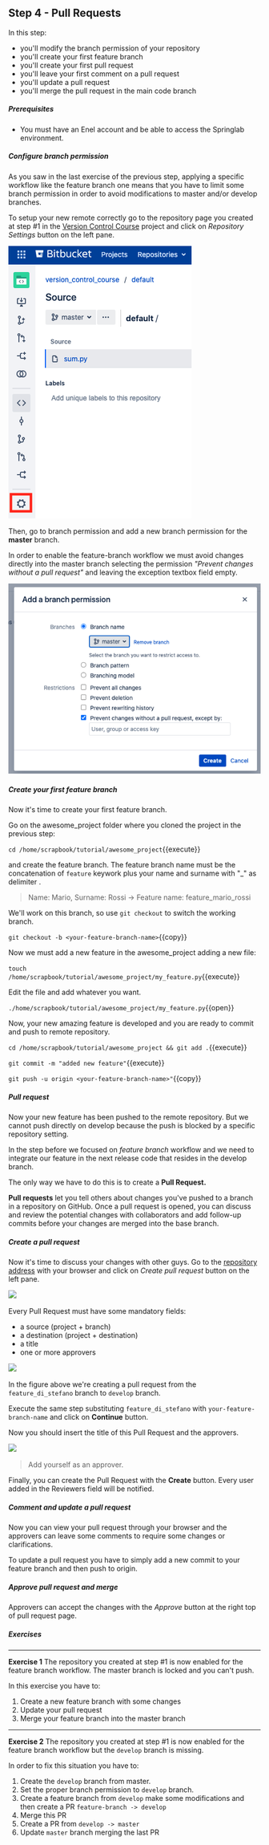 ## Step 4 - Pull Requests
In this step:
* you'll modify the branch permission of your repository
* you'll create your first feature branch
* you'll create your first pull request
* you'll leave your first comment on a pull request
* you'll update a pull request
* you'll merge the pull request in the main code branch

##### Prerequisites
* You must have an Enel account and be able to access the Springlab environment.

##### Configure branch permission
As you saw in the last exercise of the previous step, applying a specific workflow like the feature branch one means that you have to limit some branch permission in order to avoid modifications to master and/or develop branches.

To setup your new remote correctly go to the repository page you created at step #1 in the [Version Control Course](https://bitbucket.springlab.enel.com/projects/ITDSVER) project and click on *Repository Settings* button on the left pane.

![](./assets/repository_setting_button.png)

Then, go to branch permission and add a new branch permission for the **master** branch.

In order to enable the feature-branch workflow we must avoid changes directly into the master branch selecting the permission *"Prevent changes without a pull request"* and leaving the exception textbox field empty.

![](./assets/add_branch_permission.png)

##### Create your first feature branch

Now it's time to create your first feature branch.

Go on the awesome_project folder where you cloned the project in the previous step:

```cd /home/scrapbook/tutorial/awesome_project```{{execute}}

and create the feature branch. The feature branch name must be the concatenation of `feature` keywork plus your name and surname with "_" as delimiter .

> Name: Mario, Surname: Rossi -> Feature name: feature_mario_rossi

We'll work on this branch, so use `git checkout` to switch the working branch.

```git checkout -b <your-feature-branch-name>```{{copy}}

Now we must add a new feature in the awesome_project adding a new file:

```touch /home/scrapbook/tutorial/awesome_project/my_feature.py```{{execute}}

Edit the file and add whatever you want.

`./home/scrapbook/tutorial/awesome_project/my_feature.py`{{open}}

Now, your new amazing feature is developed and you are ready to commit and push to remote repository.

```cd /home/scrapbook/tutorial/awesome_project && git add .```{{execute}}

```git commit -m "added new feature"```{{execute}}

```git push -u origin <your-feature-branch-name>"```{{copy}}

##### Pull request

Now your new feature has been pushed to the remote repository. But we cannot push directly on develop because the push is blocked by a specific repository setting. 

In the step before we focused on *feature branch* workflow and we need to integrate our feature in the next release code that resides in the develop branch.

The only way we have to do this is to create a **Pull Request.**

**Pull requests** let you tell others about changes you've pushed to a branch in a repository on GitHub. Once a pull request is opened, you can discuss and review the potential changes with collaborators and add follow-up commits before your changes are merged into the base branch.

##### Create a pull request

Now it's time to discuss your changes with other guys. 
Go to the [repository address](https://bitbucket.springlab.enel.com/projects/ITDSVER/repos/awesome_project/browse) with your browser and click on *Create pull request* button on the left pane.

![](./assets/create_pull_request_button.png)

Every Pull Request must have some mandatory fields:

* a source (project + branch)
* a destination (project + destination)
* a title
* one or more approvers

![](./assets/create_pull_request_step_1.png)


In the figure above we're creating a pull request from the `feature_di_stefano` branch to `develop` branch.

Execute the same step substituting `feature_di_stefano` with `your-feature-branch-name` and click on **Continue** button.

Now you should insert the title of this Pull Request and the approvers.

![](./assets/create_pull_request_step_2.png)

> Add yourself as an approver.

Finally, you can create the Pull Request with the **Create** button.
Every user added in the Reviewers field will be notified.

##### Comment and update a pull request

Now you can view your pull request through your browser and the approvers can leave some comments to require some changes or clarifications. 

To update a pull request you have to simply add a new commit to your feature branch and then push to origin.

##### Approve pull request and merge

Approvers can accept the changes with the *Approve* button at the right top of pull request page.

##### Exercises

---
**Exercise 1**
The repository you created at step #1 is now enabled for the feature branch workflow. The master branch is locked and you can't push.

In this exercise you have to:

1. Create a new feature branch with some changes
2. Update your pull request
3. Merge your feature branch into the master branch

---

**Exercise 2**
The repository you created at step #1 is now enabled for the feature branch workflow but the `develop` branch is missing.

In order to fix this situation you have to:

1. Create the `develop` branch from master.
2. Set the proper branch permission to `develop` branch.
3. Create a feature branch from `develop` make some modifications and then create a PR `feature-branch -> develop`
4. Merge this PR
5. Create a PR from `develop -> master`
6. Update `master` branch merging the last PR
